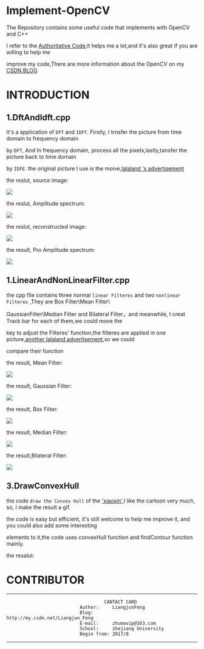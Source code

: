 # Implement-OpenCV
The Repository contains some useful code that implements with OpenCV and C++  

I refer to the [Authoritative Code](https://github.com/opencv/opencv),it helps me a lot,and it's also great if you are willing to help me

improve my code,There are more information about the OpenCV on my [CSDN BLOG](http://write.blog.csdn.net/postlist)

# INTRODUCTION

## 1.DftAndIdft.cpp
It's a application of `DFT` and `IDFT`. Firstly, I trnsfer the picture from time domain to frequency domain

by `DFT`, And In frequency domain, process all the pixels,lastly,tansfer the picture back to time domain

by `IDFE`. the original picture I use is the moive,[lalaland 's advertisement](https://github.com/LiangjunFeng/Implement-OpenCV/blob/master/Picture/DftAndIdft/lalaland_2.jpg) 

the reslut, source image:

  
  ![](https://github.com/LiangjunFeng/Implement-OpenCV/blob/master/Picture/DftAndIdft/Source%20Image.png)
 


the reslut, Amplitude spectrum:

  
  ![](https://github.com/LiangjunFeng/Implement-OpenCV/blob/master/Picture/DftAndIdft/Amplitude%20spectrum.png) 
 


the reslut, reconstructed image:


  
  ![](https://github.com/LiangjunFeng/Implement-OpenCV/blob/master/Picture/DftAndIdft/reconstructed%20image.png) 


the result, Pro Amplitude spectrum:

  
  ![](https://github.com/LiangjunFeng/Implement-OpenCV/blob/master/Picture/DftAndIdft/Pro%20Amplitude%20spectrum.png) 
  
 
 ## 1.LinearAndNonLinearFilter.cpp
 the cpp file contains three normal `linear Filteres` and two `nonlinear Filteres` ,They are Box Filter\Mean Filter\
 
 GaussianFilter\Median Filter and Bilateral Filter，and meanwhile, I creat Track bar for each of them,we could move the 
 
 key to adjust the Filteres' function,the filteres are applied in one picture,[another lalaland advertisement](https://github.com/LiangjunFeng/Implement-OpenCV/blob/master/Picture/LinearAndNonlinearFilter/lalaland_1.jpeg),so we could 
 
 compare their function
 
 the result, Mean Filter:
 
 ![](https://github.com/LiangjunFeng/Implement-OpenCV/blob/master/Picture/LinearAndNonlinearFilter/Median.png)
 
 the result, Gaussian Filter:
 
 ![](https://github.com/LiangjunFeng/Implement-OpenCV/blob/master/Picture/LinearAndNonlinearFilter/Gaussian.png)
 
 the result, Box Filter:
 
 ![](https://github.com/LiangjunFeng/Implement-OpenCV/blob/master/Picture/LinearAndNonlinearFilter/BoxFilter.png)
 
 the result, Median Filter:
 
 ![](https://github.com/LiangjunFeng/Implement-OpenCV/blob/master/Picture/LinearAndNonlinearFilter/Median.png)
 
 the result,Bilateral Filter:
 
 ![](https://github.com/LiangjunFeng/Implement-OpenCV/blob/master/Picture/LinearAndNonlinearFilter/Bilateral.png)
 
 ## 3.DrawConvexHull
 the code `draw the Convex Hull` of the ['xiaoxin'](https://github.com/LiangjunFeng/Implement-OpenCV/blob/master/Picture/DrawConvexHull/xiaoxin.jpg),I like the cartoon very much, so, I make the result a gif.
 
the code is easy but efficient, it's still welcome to help me improve it, and you could also add some interesting 

elements to it,the code uses convexHull function and findContour function mainly.

the resalut:


 
 
 
 # CONTRIBUTOR

-----------------------------------------------------------------------
                                        CANTACT CARD
                               Author:     LiangjunFeng
                               Blog:       http://my.csdn.net/Liangjun_Feng
                               E-mail:     zhumavip@163.com
                               School:     zhejiang University
                               Begin from: 2017/8
-----------------------------------------------------------------------
  
